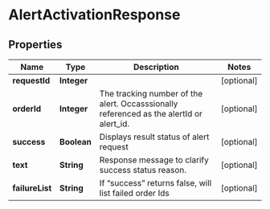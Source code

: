 

# AlertActivationResponse


## Properties

| Name | Type | Description | Notes |
|------------ | ------------- | ------------- | -------------|
|**requestId** | **Integer** |  |  [optional] |
|**orderId** | **Integer** | The tracking number of the alert. Occasssionally referenced as the alertId or alert_id.  |  [optional] |
|**success** | **Boolean** | Displays result status of alert request |  [optional] |
|**text** | **String** | Response message to clarify success status reason. |  [optional] |
|**failureList** | **String** | If “success” returns false, will list failed order Ids |  [optional] |



